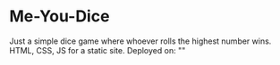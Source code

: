 # Me-You-Dice
Just a simple dice game where whoever rolls the highest number wins. 
HTML, CSS, JS for a static site.
Deployed on: ""

